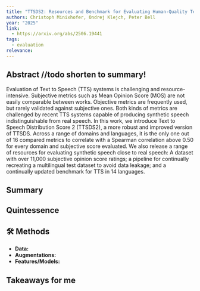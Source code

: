 ```yaml
---
title: "TTSDS2: Resources and Benchmark for Evaluating Human-Quality Text to Speech Systems"
authors: Christoph Minixhofer, Ondrej Klejch, Peter Bell
year: "2025"
link:
  - https://arxiv.org/abs/2506.19441
tags:
  - evaluation
relevance:
---
```

## Abstract //todo shorten to summary!
Evaluation of Text to Speech (TTS) systems is challenging and resource-intensive. Subjective metrics such as Mean Opinion Score (MOS) are not easily comparable between works. Objective metrics are frequently used, but rarely validated against subjective ones. Both kinds of metrics are challenged by recent TTS systems capable of producing synthetic speech indistinguishable from real speech. In this work, we introduce Text to Speech Distribution Score 2 (TTSDS2), a more robust and improved version of TTSDS. Across a range of domains and languages, it is the only one out of 16 compared metrics to correlate with a Spearman correlation above 0.50 for every domain and subjective score evaluated. We also release a range of resources for evaluating synthetic speech close to real speech: A dataset with over 11,000 subjective opinion score ratings; a pipeline for continually recreating a multilingual test dataset to avoid data leakage; and a continually updated benchmark for TTS in 14 languages.

## Summary


## Quintessence


## 🛠️ Methods
- **Data:**  
- **Augmentations:**  
- **Features/Models:**  


## Takeaways for me

